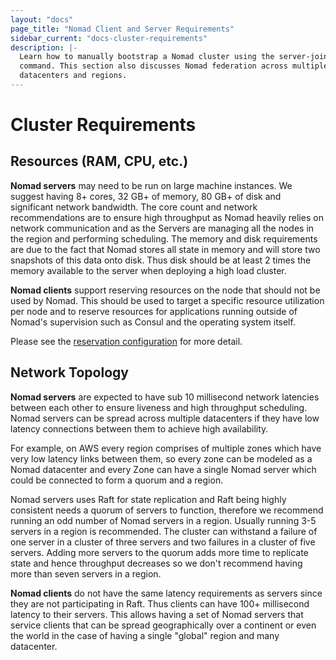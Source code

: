 ```yaml
---
layout: "docs"
page_title: "Nomad Client and Server Requirements"
sidebar_current: "docs-cluster-requirements"
description: |-
  Learn how to manually bootstrap a Nomad cluster using the server-join
  command. This section also discusses Nomad federation across multiple
  datacenters and regions.
---
```


# Cluster Requirements

## Resources (RAM, CPU, etc.)

**Nomad servers** may need to be run on large machine instances. We suggest
having 8+ cores, 32 GB+ of memory, 80 GB+ of disk and significant network
bandwidth. The core count and network recommendations are to ensure high
throughput as Nomad heavily relies on network communication and as the Servers
are managing all the nodes in the region and performing scheduling. The memory
and disk requirements are due to the fact that Nomad stores all state in memory
and will store two snapshots of this data onto disk. Thus disk should be at
least 2 times the memory available to the server when deploying a high load
cluster.

**Nomad clients** support reserving resources on the node that should not be
used by Nomad. This should be used to target a specific resource utilization per
node and to reserve resources for applications running outside of Nomad's
supervision such as Consul and the operating system itself.

Please see the [reservation configuration](/docs/agent/configuration/client.html#reserved) for
more detail.

## Network Topology

**Nomad servers** are expected to have sub 10 millisecond network latencies
between each other to ensure liveness and high throughput scheduling. Nomad
servers can be spread across multiple datacenters if they have low latency
connections between them to achieve high availability.

For example, on AWS every region comprises of multiple zones which have very low
latency links between them, so every zone can be modeled as a Nomad datacenter
and every Zone can have a single Nomad server which could be connected to form a
quorum and a region.

Nomad servers uses Raft for state replication and Raft being highly consistent
needs a quorum of servers to function, therefore we recommend running an odd
number of Nomad servers in a region.  Usually running 3-5 servers in a region is
recommended. The cluster can withstand a failure of one server in a cluster of
three servers and two failures in a cluster of five servers. Adding more servers
to the quorum adds more time to replicate state and hence throughput decreases
so we don't recommend having more than seven servers in a region.

**Nomad clients** do not have the same latency requirements as servers since they
are not participating in Raft. Thus clients can have 100+ millisecond latency to
their servers. This allows having a set of Nomad servers that service clients
that can be spread geographically over a continent or even the world in the case
of having a single "global" region and many datacenter.
